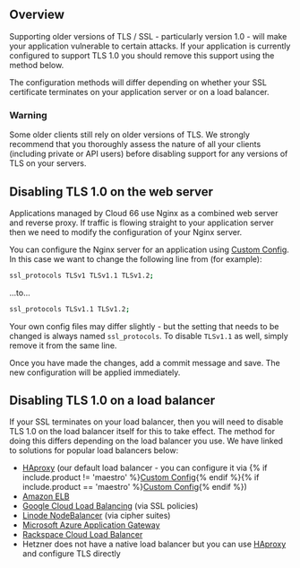 ## Overview

Supporting older versions of TLS / SSL - particularly version 1.0 - will make your application vulnerable to certain attacks. If your application is currently configured to support TLS 1.0 you should remove this support using the method below.

The configuration methods will differ depending on whether your SSL certificate terminates on your application server or on a load balancer.

### Warning

Some older clients still rely on older versions of TLS. We strongly recommend that you thoroughly assess the nature of all your clients (including private or API users) before disabling support for any versions of TLS on your servers. 

## Disabling TLS 1.0 on the web server

Applications managed by Cloud 66 use Nginx as a combined web server and reverse proxy.  If traffic is flowing straight to your application server then we need to modify the configuration of your Nginx server.

You can configure the Nginx server for an application using [Custom Config](/{{page.collection}}/tutorials/custom-config.html). In this case we want to change the following line from (for example):

```bash
ssl_protocols TLSv1 TLSv1.1 TLSv1.2;
```

...to...

```bash
ssl_protocols TLSv1.1 TLSv1.2;
```

Your own config files may differ slightly - but the setting that needs to be changed is always named `ssl_protocols`. To disable `TLSv1.1` as well, simply remove it from the same line.

Once you have made the changes, add a commit message and save. The new configuration will be applied immediately. 

## Disabling TLS 1.0 on a load balancer

If your SSL terminates on your load balancer, then you will need to disable TLS 1.0 on the load balancer itself for this to take effect. The method for doing this differs depending on the load balancer you use. We have linked to solutions for popular load balancers below:

- [HAproxy](https://www.haproxy.com/documentation/aloha/) (our default load balancer - you can configure it via {% if include.product != 'maestro' %}[Custom Config](/{{page.collection}}/how-to-guides/deployment/haproxy.html){% endif %}{% if include.product == 'maestro' %}[Custom Config](/{{page.collection}}/how-to-guides/build-and-config/haproxy.html){% endif %})
- [Amazon ELB](https://docs.aws.amazon.com/elasticloadbalancing/latest/application/create-https-listener.html#describe-ssl-policies.)
- [Google Cloud Load Balancing](https://cloud.google.com/load-balancing/docs/use-ssl-policies) (via SSL policies)
- [Linode NodeBalancer](https://www.linode.com/docs/platform/nodebalancer/nodebalancer-reference-guide/#tls-cipher-suites) (via cipher suites)
- [Microsoft Azure Application Gateway](https://docs.microsoft.com/en-us/azure/application-gateway/ssl-overview)
- [Rackspace Cloud Load Balancer](https://docs.microsoft.com/en-us/azure/application-gateway/ssl-overview)
- Hetzner does not have a native load balancer but you can use [HAproxy](https://www.haproxy.com/documentation/aloha/) and configure TLS directly